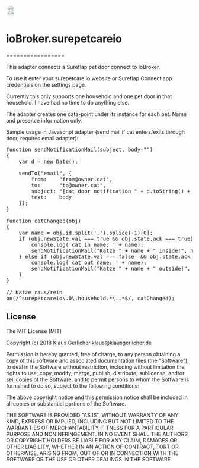 ![Logo](admin/surepetcareio.png)
# ioBroker.surepetcareio
=================

This adapter connects a Sureflap pet door connect to IoBroker.

To use it enter your surepetcare.io website or Sureflap Connect app credentials on the settings page.

Currently this only supports one household and one pet door in that household. I have had no time to
do anything else.

The adapter creates one data-point under its instance for each pet. Name and presence information only.

Sample usage in Javascript adapter (send mail if cat enters/exits through door, requires email adapter):

<pre>
function sendNotificationMail(subject, body="")
{
    var d = new Date();
   
    sendTo("email", {
        from:    "from@owner.cat",
        to:      "to@owner.cat",
        subject: "[cat door notification " + d.toString() + "]: " + subject,
        text:    body
    });
}

function catChanged(obj)
{
    var name = obj.id.split('.').splice(-1)[0];
    if (obj.newState.val === true && obj.state.ack === true) {
        console.log('cat in name: ' + name);
        sendNotificationMail("Katze " + name + " inside!", name);
    } else if (obj.newState.val === false  && obj.state.ack === true) {
        console.log('cat out name: ' + name);
        sendNotificationMail("Katze " + name + " outside!", name);
    }
}

// Katze raus/rein
on(/^surepetcareio\.0\.household.*\..*$/, catChanged);
</pre>



## License
The MIT License (MIT)

Copyright (c) 2018 Klaus Gerlicher <klaus@klausgerlicher.de>

Permission is hereby granted, free of charge, to any person obtaining a copy
of this software and associated documentation files (the "Software"), to deal
in the Software without restriction, including without limitation the rights
to use, copy, modify, merge, publish, distribute, sublicense, and/or sell
copies of the Software, and to permit persons to whom the Software is
furnished to do so, subject to the following conditions:

The above copyright notice and this permission notice shall be included in
all copies or substantial portions of the Software.

THE SOFTWARE IS PROVIDED "AS IS", WITHOUT WARRANTY OF ANY KIND, EXPRESS OR
IMPLIED, INCLUDING BUT NOT LIMITED TO THE WARRANTIES OF MERCHANTABILITY,
FITNESS FOR A PARTICULAR PURPOSE AND NONINFRINGEMENT. IN NO EVENT SHALL THE
AUTHORS OR COPYRIGHT HOLDERS BE LIABLE FOR ANY CLAIM, DAMAGES OR OTHER
LIABILITY, WHETHER IN AN ACTION OF CONTRACT, TORT OR OTHERWISE, ARISING FROM,
OUT OF OR IN CONNECTION WITH THE SOFTWARE OR THE USE OR OTHER DEALINGS IN
THE SOFTWARE.
